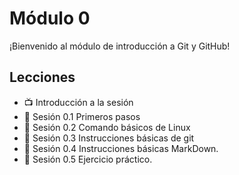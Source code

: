 # Módulo 0

¡Bienvenido al módulo de introducción a Git y GitHub!

## Lecciones
- :tv: Introducción a la sesión
- :notebook: Sesión 0.1 Primeros pasos
- :notebook: Sesión 0.2 Comando básicos de Linux
- :notebook: Sesión 0.3 Instrucciones básicas de git
- :notebook: Sesión 0.4 Instrucciones básicas MarkDown.
- :notebook: Sesión 0.5 Ejercicio práctico.
